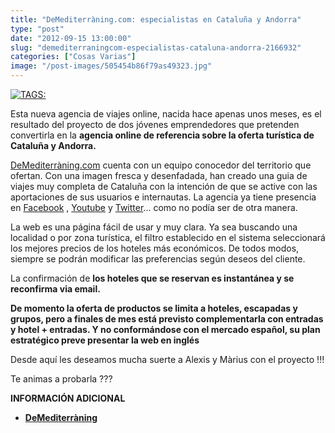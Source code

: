 ```yaml
---
title: "DeMediterràning.com: especialistas en Cataluña y Andorra"
type: "post"
date: "2012-09-15 13:00:00"
slug: "demediterraningcom-especialistas-cataluna-andorra-2166932"
categories: ["Cosas Varias"]
image: "/post-images/505454b86f79as49323.jpg"
---
```


 [![ TAGS:](/post-images/505454b86f79as49323.jpg "logo de DeMediterràning")](/post-images/505454b86f79as49323.jpg)

 Esta nueva agencia de viajes online, nacida hace apenas unos meses, es el resultado del proyecto de dos jóvenes emprendedores que pretenden convertirla en la **agencia online de referencia sobre la oferta turística de Cataluña y Andorra.**

 [DeMediterràning.com](http://www.demediterraning.com/es/inicio.html) cuenta con un equipo conocedor del territorio que ofertan. Con una imagen fresca y desenfadada, han creado una guia de viajes muy completa de Cataluña con la intención de que se active con las aportaciones de sus usuarios e internautas. La agencia ya tiene presencia en [Facebook](http://es-es.facebook.com/) , [Youtube](http://www.youtube.com/) y [Twitter](https://twitter.com/)... como no podía ser de otra manera.

 La web es una página fácil de usar y muy clara. Ya sea buscando una localidad o por zona turística, el filtro establecido en el sistema seleccionará los mejores precios de los hoteles más económicos. De todos modos, siempre se podrán modificar las preferencias según deseos del cliente.

 La confirmación de **los hoteles que se reservan es instantánea y se reconfirma via email.**

 **De momento la oferta de productos se limita a hoteles, escapadas y grupos, pero a finales de mes está previsto complementarla con entradas y hotel + entradas. Y no conformándose con el mercado español, su plan estratégico preve presentar la web en inglés**

 Desde aquí les deseamos mucha suerte a Alexis y Màrius con el proyecto !!!

 Te animas a probarla ???

 **INFORMACIÓN ADICIONAL**

- **[DeMediterràning](http://www.demediterraning.com/es/inicio.html)**